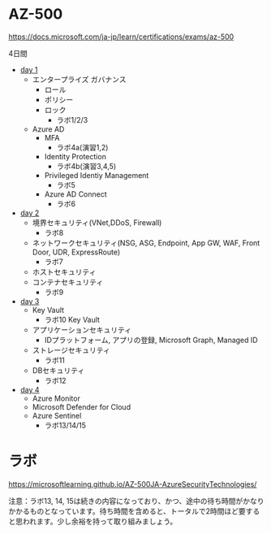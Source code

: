 
# AZ-500
https://docs.microsoft.com/ja-jp/learn/certifications/exams/az-500

4日間

- [day 1](mod01/mod01.md)
  - エンタープライズ ガバナンス
    - ロール
    - ポリシー
    - ロック
      - ラボ1/2/3
  - Azure AD
    - MFA
      - ラボ4a(演習1,2)
    - Identity Protection
      - ラボ4b(演習3,4,5)
    - Privileged Identiy Management
      - ラボ5
    - Azure AD Connect
      - ラボ6
- [day 2](mod02/mod02.md)
  - 境界セキュリティ(VNet,DDoS, Firewall)
    - ラボ8
  - ネットワークセキュリティ(NSG, ASG, Endpoint, App GW, WAF, Front Door, UDR, ExpressRoute)
    - ラボ7
  - ホストセキュリティ
  - コンテナセキュリティ
    - ラボ9
- [day 3](mod03/mod03.md)
  - Key Vault
    - ラボ10 Key Vault
  - アプリケーションセキュリティ
    - IDプラットフォーム, アプリの登録, Microsoft Graph, Managed ID
  - ストレージセキュリティ
    - ラボ11
  - DBセキュリティ
    - ラボ12
- [day 4](mod04/mod04.md)
  - Azure Monitor
  - Microsoft Defender for Cloud
  - Azure Sentinel
    - ラボ13/14/15

# ラボ

https://microsoftlearning.github.io/AZ-500JA-AzureSecurityTechnologies/

注意：ラボ13, 14, 15は続きの内容になっており、かつ、途中の待ち時間がかなりかかるものとなっています。待ち時間を含めると、トータルで2時間ほど要すると思われます。少し余裕を持って取り組みましょう。
